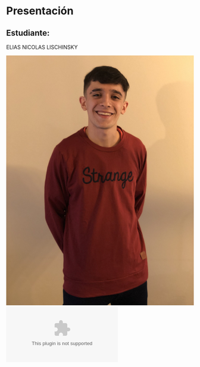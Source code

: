 # Presentación

## Estudiante: 
ELIAS NICOLAS LISCHINSKY


![mi foto](foto.jpg)
![mi foto](google.com)

